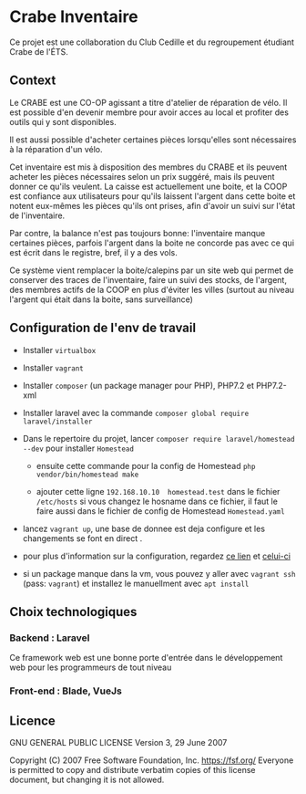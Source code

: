 # Crabe Inventaire

Ce projet est une collaboration du Club Cedille et du regroupement étudiant Crabe de l'ÉTS.

## Context

Le CRABE est une CO-OP agissant a titre d'atelier de réparation de vélo. Il est possible d'en devenir
membre pour avoir acces au local et profiter des outils qui y sont disponibles.

Il est aussi possible d'acheter certaines pièces lorsqu'elles sont nécessaires à la réparation d'un vélo.

Cet inventaire est mis à disposition des membres du CRABE et ils peuvent acheter les pièces
nécessaires selon un prix suggéré, mais ils peuvent donner ce qu'ils veulent. La caisse est actuellement
une boite, et la COOP est confiance aux utilisateurs pour qu'ils laissent l'argent dans cette boite et notent
eux-mêmes les pièces qu'ils ont prises, afin d'avoir un suivi sur l'état de l'inventaire.

Par contre, la balance n'est pas toujours bonne: l'inventaire manque certaines pièces, parfois l'argent dans
la boite ne concorde pas avec ce qui est écrit dans le registre, bref, il y a des vols.

Ce système vient remplacer la boite/calepins par un site web qui permet de conserver des traces de l'inventaire, faire un suivi des stocks, de l'argent, des membres actifs de la COOP en plus d'éviter
les villes (surtout au niveau l'argent qui était dans la boite, sans surveillance)

## Configuration de l'env de travail

- Installer `virtualbox`

- Installer `vagrant` 

- Installer `composer` (un package manager pour PHP), PHP7.2 et PHP7.2-xml

- Installer laravel avec la commande `composer global require laravel/installer`

- Dans le repertoire du projet, lancer `composer require laravel/homestead --dev` pour installer `Homestead`

    - ensuite cette commande pour la config de Homestead `php vendor/bin/homestead make`

    - ajouter cette ligne `192.168.10.10  homestead.test` dans le fichier `/etc/hosts` si vous changez le hosname dans ce fichier, il faut le faire aussi dans le fichier de config de Homestead  `Homestead.yaml`

- lancez `vagrant up`, une base de donnee est deja configure et les changements se font en direct .

- pour plus d'information sur la configuration, regardez [ce lien](https://laravel.com/docs/5.8/homestead) et [celui-ci](https://laravel.com/docs/5.8)

- si un package manque dans la vm, vous pouvez y aller avec `vagrant ssh` (pass: `vagrant`) et installez le manuellment avec `apt install`


## Choix technologiques

### Backend : Laravel 

Ce framework web est une bonne porte d'entrée dans le développement web pour les programmeurs de tout niveau

### Front-end : Blade, VueJs


## Licence 

GNU GENERAL PUBLIC LICENSE
Version 3, 29 June 2007

Copyright (C) 2007 Free Software Foundation, Inc. <https://fsf.org/>
Everyone is permitted to copy and distribute verbatim copies
of this license document, but changing it is not allowed.
